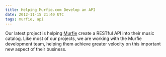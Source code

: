 ```yaml
---
title: Helping Murfie.com Develop an API
date: 2012-11-15 21:40 UTC
tags: murfie, api
---
```

Our latest project is helping [Murfie](http://murfie.com) create a RESTful API into their music catalog.  Like most of our projects, we are working with the Murfie development team, helping them achieve greater velocity on this important new aspect of their business.
